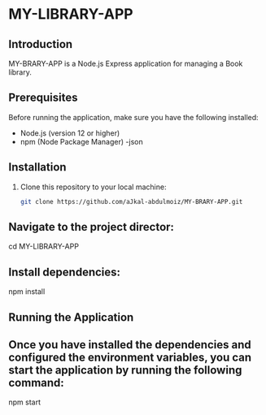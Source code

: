 # MY-LIBRARY-APP

## Introduction
MY-BRARY-APP is a Node.js Express application for managing a Book library.

## Prerequisites
Before running the application, make sure you have the following installed:
- Node.js (version 12 or higher)
- npm (Node Package Manager)
-json

## Installation
1. Clone this repository to your local machine:
   ```bash
   git clone https://github.com/aJkal-abdulmoiz/MY-BRARY-APP.git

## Navigate to the project director:
cd MY-LIBRARY-APP

## Install dependencies:
npm install

## Running the Application
## Once you have installed the dependencies and configured the environment variables, you can start the application by running the following command:

npm start

